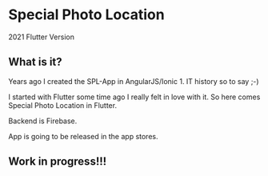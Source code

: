 # Special Photo Location

2021 Flutter Version

## What is it?

Years ago I created the SPL-App in AngularJS/Ionic 1. IT history so to say ;-)

I started with Flutter some time ago I really felt in love with it. So here comes Special Photo Location in Flutter.

Backend is Firebase.

App is going to be released in the app stores.

## Work in progress!!!
